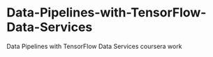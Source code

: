 # Data-Pipelines-with-TensorFlow-Data-Services
Data Pipelines with TensorFlow Data Services coursera work
